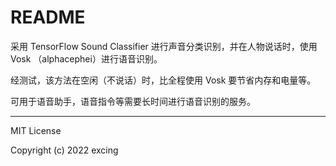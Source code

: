 # README

采用 TensorFlow Sound Classifier 进行声音分类识别，并在人物说话时，使用 Vosk （alphacephei）进行语音识别。

经测试，该方法在空闲（不说话）时，比全程使用 Vosk 要节省内存和电量等。

可用于语音助手，语音指令等需要长时间进行语音识别的服务。

-----

MIT License

Copyright (c) 2022 excing

